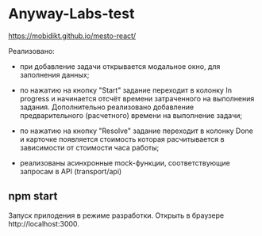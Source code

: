 # Anyway-Labs-test

https://mobidikt.github.io/mesto-react/

Реализовано:

- при добавление задачи открывается модальное окно, для заполнения данных;

- по нажатию на кнопку "Start" задание переходит в колонку In progress и начинается отсчёт времени затраченного на выполнения задания. Дополнительно реализовано добавление предварительного (расчетного) времени на выполнение задачи;

- по нажатию на кнопку "Resolve" задание переходит в колонку Done и карточке появляется стоимость которая расчитывается в зависимости от стоимости часа работы;

- реализованы асинхронные mock-функции, соответствующие запросам в API (transport/api)

## npm start

Запуск прилодения в режиме разработки.
Открыть в браузере http://localhost:3000.